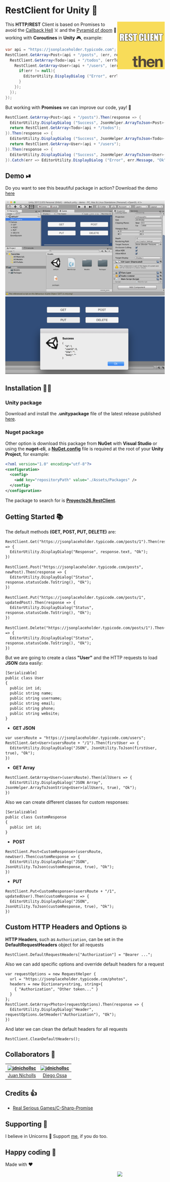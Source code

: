# RestClient for Unity 🤘

<img src="img/icono.png" width="150px" align="right" alt="Proyecto26.RestClient logo" />

This **HTTP/REST** Client is based on Promises to avoid the [Callback Hell](http://callbackhell.com/) ☠️ and the [Pyramid of doom](https://en.wikipedia.org/wiki/Pyramid_of_doom_(programming)) 💩 working with **Coroutines** in **Unity** 🎮, example:

```csharp
var api = "https://jsonplaceholder.typicode.com";
RestClient.GetArray<Post>(api + "/posts", (err, res) => {
  RestClient.GetArray<Todo>(api + "/todos", (errTodos, resTodos) => {
    RestClient.GetArray<User>(api + "/users", (errUsers, resUsers) => {
      if(err != null){
        EditorUtility.DisplayDialog ("Error", errTodos.Message, "Ok");
      }
    });
  });
});
```

But working with **Promises** we can improve our code, yay! 👏

```csharp
RestClient.GetArray<Post>(api + "/posts").Then(response => {
  EditorUtility.DisplayDialog ("Success", JsonHelper.ArrayToJson<Post>(response, true), "Ok");
  return RestClient.GetArray<Todo>(api + "/todos");
}).Then(response => {
  EditorUtility.DisplayDialog ("Success", JsonHelper.ArrayToJson<Todo>(response, true), "Ok");
  return RestClient.GetArray<User>(api + "/users");
}).Then(response => {
  EditorUtility.DisplayDialog ("Success", JsonHelper.ArrayToJson<User>(response, true), "Ok");
}).Catch(err => EditorUtility.DisplayDialog ("Error", err.Message, "Ok"));
```

## Demo ⏯
Do you want to see this beautiful package in action? Download the demo [here](https://minhaskamal.github.io/DownGit/#/home?url=https://github.com/proyecto26/RestClient/tree/master/demo)

![Unity configuration](img/unity_demo.png)
![Demo](img/demo.png)

## Installation 👨‍💻

### Unity package
Download and install the **.unitypackage** file of the latest release published [here](https://github.com/proyecto26/RestClient/releases).

### Nuget package
Other option is download this package from **NuGet** with **Visual Studio** or using the **nuget-cli**, a **[NuGet.config](https://github.com/proyecto26/RestClient/blob/master/demo/NuGet.config)** file is required at the root of your **Unity Project**, for example:

```xml
<?xml version="1.0" encoding="utf-8"?>
<configuration>
  <config>
    <add key="repositoryPath" value="./Assets/Packages" />
  </config>
</configuration>
```
The package to search for is **[Proyecto26.RestClient](https://www.nuget.org/packages/Proyecto26.RestClient/)**.

## Getting Started 📚
The default methods **(GET, POST, PUT, DELETE)** are:
```
RestClient.Get("https://jsonplaceholder.typicode.com/posts/1").Then(response => {
  EditorUtility.DisplayDialog("Response", response.text, "Ok");
})

RestClient.Post("https://jsonplaceholder.typicode.com/posts", newPost).Then(response => {
  EditorUtility.DisplayDialog("Status", response.statusCode.ToString(), "Ok");
})

RestClient.Put("https://jsonplaceholder.typicode.com/posts/1", updatedPost).Then(response => {
  EditorUtility.DisplayDialog("Status", response.statusCode.ToString(), "Ok");
})

RestClient.Delete("https://jsonplaceholder.typicode.com/posts/1").Then(response => {
  EditorUtility.DisplayDialog("Status", response.statusCode.ToString(), "Ok");
})
```

But we are going to create a class **"User"** and the HTTP requests to load **JSON** data easily:
```
[Serializable]
public class User
{
  public int id;
  public string name;
  public string username;
  public string email;
  public string phone;
  public string website;
}
```

* **GET JSON**
```
var usersRoute = "https://jsonplaceholder.typicode.com/users"; 
RestClient.Get<User>(usersRoute + "/1").Then(firstUser => {
  EditorUtility.DisplayDialog("JSON", JsonUtility.ToJson(firstUser, true), "Ok");
})
```
* **GET Array**
```
RestClient.GetArray<User>(usersRoute).Then(allUsers => {
  EditorUtility.DisplayDialog("JSON Array", JsonHelper.ArrayToJsonString<User>(allUsers, true), "Ok");
})
```
Also we can create different classes for custom responses:
```
[Serializable]
public class CustomResponse
{
  public int id;
}
```
* **POST**
```
RestClient.Post<CustomResponse>(usersRoute, newUser).Then(customResponse => {
  EditorUtility.DisplayDialog("JSON", JsonUtility.ToJson(customResponse, true), "Ok");
})
```
* **PUT**
```
RestClient.Put<CustomResponse>(usersRoute + "/1", updatedUser).Then(customResponse => {
  EditorUtility.DisplayDialog("JSON", JsonUtility.ToJson(customResponse, true), "Ok");
})
```

## Custom HTTP Headers and Options 💥
**HTTP Headers**, such as `Authorization`, can be set in the **DefaultRequestHeaders** object for all requests
```
RestClient.DefaultRequestHeaders["Authorization"] = "Bearer ...";
```

Also we can add specific options and override default headers for a request
```
var requestOptions = new RequestHelper { 
  url = "https://jsonplaceholder.typicode.com/photos",
  headers = new Dictionary<string, string>{
    { "Authorization", "Other token..." }
  }
};
RestClient.GetArray<Photo>(requestOptions).Then(response => {
  EditorUtility.DisplayDialog("Header", requestOptions.GetHeader("Authorization"), "Ok");
})
```

And later we can clean the default headers for all requests
```
RestClient.CleanDefaultHeaders();
```

## Collaborators 🥇
[<img alt="jdnichollsc" src="https://avatars3.githubusercontent.com/u/2154886?v=3&s=117" width="117">](https://github.com/jdnichollsc) | [<img alt="jdnichollsc" src="https://avatars3.githubusercontent.com/u/3436237?v=3&s=117" width="117">](https://github.com/diegoossa) |
:---: | :---: |
[Juan Nicholls](mailto:jdnichollsc@hotmail.com) | [Diego Ossa](mailto:diegoossa@gmail.com) |

## Credits 👍
* [Real Serious Games/C-Sharp-Promise](https://github.com/Real-Serious-Games/C-Sharp-Promise)

## Supporting 🍻
I believe in Unicorns 🦄
Support [me](http://www.paypal.me/jdnichollsc/2), if you do too.

## Happy coding 💯
Made with ❤️

<img width="150px" src="http://phaser.azurewebsites.net/assets/nicholls.png" align="right">
